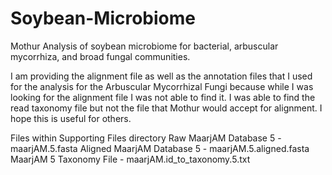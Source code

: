 # Soybean-Microbiome
Mothur Analysis of soybean microbiome for bacterial, arbuscular mycorrhiza, and broad fungal communities.

I am providing the alignment file as well as the annotation files that I used for the analysis for the Arbuscular Mycorrhizal Fungi because while I was looking for the alignment file I was not able to find it. I was able to find the read taxonomy file but not the file that Mothur would accept for alignment. I hope this is useful for others.

Files within Supporting Files directory
Raw MaarjAM Database 5 -      maarjAM.5.fasta
Aligned MaarjAM Database 5 -  maarjAM.5.aligned.fasta
MaarjAM 5 Taxonomy File -     maarjAM.id_to_taxonomy.5.txt
